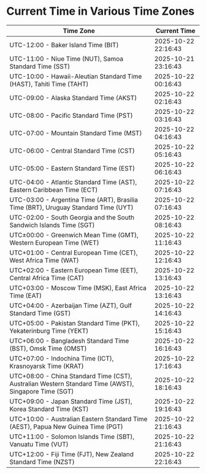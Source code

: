 # Current Time in Various Time Zones

| Time Zone | Current Time |
|-----------|--------------|
| UTC-12:00 - Baker Island Time (BIT) | 2025-10-22 22:16:43 |
| UTC-11:00 - Niue Time (NUT), Samoa Standard Time (SST) | 2025-10-21 23:16:43 |
| UTC-10:00 - Hawaii-Aleutian Standard Time (HAST), Tahiti Time (TAHT) | 2025-10-22 00:16:43 |
| UTC-09:00 - Alaska Standard Time (AKST) | 2025-10-22 02:16:43 |
| UTC-08:00 - Pacific Standard Time (PST) | 2025-10-22 03:16:43 |
| UTC-07:00 - Mountain Standard Time (MST) | 2025-10-22 04:16:43 |
| UTC-06:00 - Central Standard Time (CST) | 2025-10-22 05:16:43 |
| UTC-05:00 - Eastern Standard Time (EST) | 2025-10-22 06:16:43 |
| UTC-04:00 - Atlantic Standard Time (AST), Eastern Caribbean Time (ECT) | 2025-10-22 07:16:43 |
| UTC-03:00 - Argentina Time (ART), Brasília Time (BRT), Uruguay Standard Time (UYT) | 2025-10-22 07:16:43 |
| UTC-02:00 - South Georgia and the South Sandwich Islands Time (SGT) | 2025-10-22 08:16:43 |
| UTC±00:00 - Greenwich Mean Time (GMT), Western European Time (WET) | 2025-10-22 11:16:43 |
| UTC+01:00 - Central European Time (CET), West Africa Time (WAT) | 2025-10-22 12:16:43 |
| UTC+02:00 - Eastern European Time (EET), Central Africa Time (CAT) | 2025-10-22 13:16:43 |
| UTC+03:00 - Moscow Time (MSK), East Africa Time (EAT) | 2025-10-22 13:16:43 |
| UTC+04:00 - Azerbaijan Time (AZT), Gulf Standard Time (GST) | 2025-10-22 14:16:43 |
| UTC+05:00 - Pakistan Standard Time (PKT), Yekaterinburg Time (YEKT) | 2025-10-22 15:16:43 |
| UTC+06:00 - Bangladesh Standard Time (BST), Omsk Time (OMST) | 2025-10-22 16:16:43 |
| UTC+07:00 - Indochina Time (ICT), Krasnoyarsk Time (KRAT) | 2025-10-22 17:16:43 |
| UTC+08:00 - China Standard Time (CST), Australian Western Standard Time (AWST), Singapore Time (SGT) | 2025-10-22 18:16:43 |
| UTC+09:00 - Japan Standard Time (JST), Korea Standard Time (KST) | 2025-10-22 19:16:43 |
| UTC+10:00 - Australian Eastern Standard Time (AEST), Papua New Guinea Time (PGT) | 2025-10-22 21:16:43 |
| UTC+11:00 - Solomon Islands Time (SBT), Vanuatu Time (VUT) | 2025-10-22 21:16:43 |
| UTC+12:00 - Fiji Time (FJT), New Zealand Standard Time (NZST) | 2025-10-22 22:16:43 |
